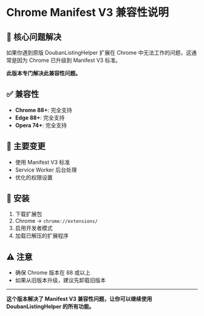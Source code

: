 # Chrome Manifest V3 兼容性说明

## 🎯 核心问题解决

如果你遇到原版 DoubanListingHelper 扩展在 Chrome 中无法工作的问题，这通常是因为 Chrome 已升级到 Manifest V3 标准。

**此版本专门解决此兼容性问题。**

## ✅ 兼容性

- **Chrome 88+**: 完全支持
- **Edge 88+**: 完全支持  
- **Opera 74+**: 完全支持

## 🔧 主要变更

- 使用 Manifest V3 标准
- Service Worker 后台处理
- 优化的权限设置

## 📱 安装

1. 下载扩展包
2. Chrome → `chrome://extensions/`
3. 启用开发者模式
4. 加载已解压的扩展程序

## ⚠️ 注意

- 确保 Chrome 版本在 88 或以上
- 如果从旧版本升级，建议先卸载旧版本

---

**这个版本解决了 Manifest V3 兼容性问题，让你可以继续使用 DoubanListingHelper 的所有功能。** 